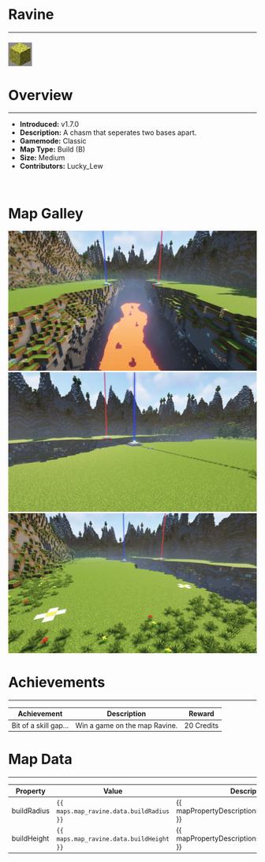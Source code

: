 <!-- replace _map_ with the actual map name -->
<!-- change gamemode type for the Map data description  -->
# Ravine

***

#### ![ravineicon](../assets/maps/ravine/ravine-icon.jpg)

# Overview
***
- **Introduced:** v1.7.0
- **Description:** A chasm that seperates two bases apart.
- **Gamemode:** Classic
- **Map Type:** Build (B)
- **Size:** Medium
- **Contributors:** Lucky_Lew

<br />  

# Map Galley
![Ravine - Overview](../assets/maps/ravine/ravine-overview.jpg '')
![Ravine - Beacon](../assets/maps/ravine/ravine-beacon.jpg '')
![Ravine - Sponges](../assets/maps/ravine/ravine-sponges.jpg '')

# Achievements
***

| Achievement | Description | Reward |
| ----- | ----- | ------ |
| Bit of a skill gap... | Win a game on the map Ravine. | 20 Credits |



# Map Data
***

| Property | Value | Description |
| ----------- | ----------- | ------ |
| buildRadius |`{{ maps.map_ravine.data.buildRadius }}`| {{ mapPropertyDescriptions.buildRadius.classic }} |
| buildHeight |`{{ maps.map_ravine.data.buildHeight }}`| {{ mapPropertyDescriptions.buildHeight.classic }} |